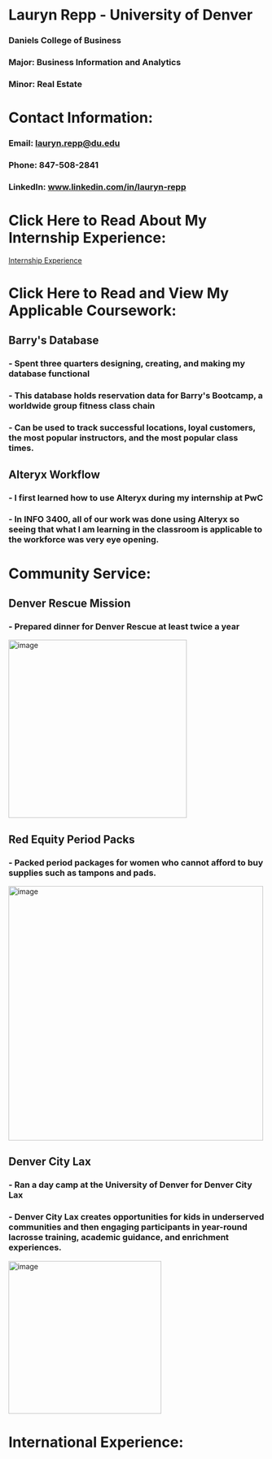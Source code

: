 # Lauryn Repp - University of Denver
### Daniels College of Business 
### Major: Business Information and Analytics 
### Minor: Real Estate

# Contact Information:  
### Email: lauryn.repp@du.edu
### Phone: 847-508-2841
### LinkedIn: www.linkedin.com/in/lauryn-repp

# Click Here to Read About My Internship Experience: 
[Internship Experience](Internship%20Experience.md)

# Click Here to Read and View My Applicable Coursework:
## Barry's Database 
### - Spent three quarters designing, creating, and making my database functional 
### - This database holds reservation data for Barry's Bootcamp, a worldwide group fitness class chain
### - Can be used to track successful locations, loyal customers, the most popular instructors, and the most popular class times.

## Alteryx Workflow
### - I first learned how to use Alteryx during my internship at PwC
### - In INFO 3400, all of our work was done using Alteryx so seeing that what I am learning in the classroom is applicable to the workforce was very eye opening. 

# Community Service: 
## Denver Rescue Mission 
### - Prepared dinner for Denver Rescue at least twice a year
<img width="350" alt="image" src="https://user-images.githubusercontent.com/76794426/228342287-9f81131c-e2c5-4dcc-ba69-7232fac34ee3.png">

## Red Equity Period Packs 
### - Packed period packages for women who cannot afford to buy supplies such as tampons and pads. 
<img width="500" alt="image" src="https://user-images.githubusercontent.com/76794426/228344416-5a9a659f-dee1-411d-9fa8-5fdee1e11dab.png">
                                                                                                                                        
## Denver City Lax
### - Ran a day camp at the University of Denver for Denver City Lax
### - Denver City Lax creates opportunities for kids in underserved communities and then engaging participants in year-round lacrosse training, academic guidance, and enrichment experiences. 
<img width="300" alt="image" src="https://user-images.githubusercontent.com/76794426/228998856-86c1e30a-43ba-44ab-a773-f509aa684b2e.png">
                                                                                                                                         
                                                                                                                                        
                                                                                                                                       
                                                                                                                                      
# International Experience:
